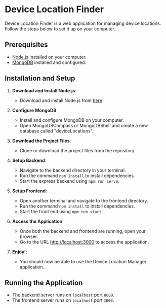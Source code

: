 # Device Location Finder

Device Location Finder is a web application for managing device locations. Follow the steps below to set it up on your computer.

## Prerequisites

- [Node.js](https://nodejs.org/) installed on your computer.
- [MongoDB](https://www.mongodb.com/) installed and configured.

## Installation and Setup

1. **Download and Install Node.js**: 
   - Download and install Node.js from [here](https://nodejs.org/).
   
2. **Configure MongoDB**:
   - Install and configure MongoDB on your computer.
   - Open MongoDBCompass or MongoDBShell and create a new database called "deviceLocations".

3. **Download the Project Files**:
   - Clone or download the project files from the repository.

4. **Setup Backend**:
   - Navigate to the backend directory in your terminal.
   - Run the command `npm install` to install dependencies.
   - Start the express backend using `npm run serve`.

5. **Setup Frontend**:
   - Open another terminal and navigate to the frontend directory.
   - Run the command `npm install` to install dependencies.
   - Start the front end using `npm run start`.

6. **Access the Application**:
   - Once both the backend and frontend are running, open your browser.
   - Go to the URL [http://localhost:3000](http://localhost:3000) to access the application.
   
7. **Enjoy!**:
   - You should now be able to use the Device Location Manager application.

## Running the Application

- The backend server runs on `localhost` port `8080`.
- The frontend server runs on `localhost` port `3000`.


